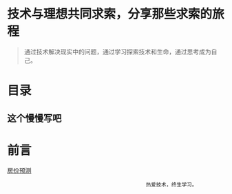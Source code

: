 # 技术与理想共同求索，分享那些求索的旅程

> 通过技术解决现实中的问题，通过学习探索技术和生命，通过思考成为自己。

# 目录
## 这个慢慢写吧

# 前言

[房价预测](http://htmlpreview.github.io/?https://github.com/ahaqu01/ahaqu01.github.io/blob/d7308326dbcbe9acc0c7d9c54ee15dd5fc0d2926/pred_house_price.html)


                                                 热爱技术，终生学习。
